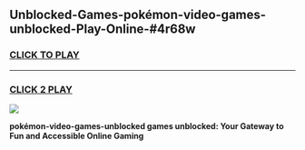 
## Unblocked-Games-pokémon-video-games-unblocked-Play-Online-#4r68w
<h3>
<a href="https://premium.freeplayer.one?title=pokémon-video-games-unblocked&ref=27F">CLICK TO PLAY</a></h3>
<hr>

<h3>
<a href="https://premium.freeplayer.one?title=pokémon-video-games-unblocked&ref=27F">CLICK 2 PLAY</a>
  
</h3>

<a href="https://premium.freeplayer.one?title=pokémon-video-games-unblocked&ref=27F"><img src="https://clearcache.store/games.png"></a>


**pokémon-video-games-unblocked games unblocked: Your Gateway to Fun and Accessible Online Gaming**
